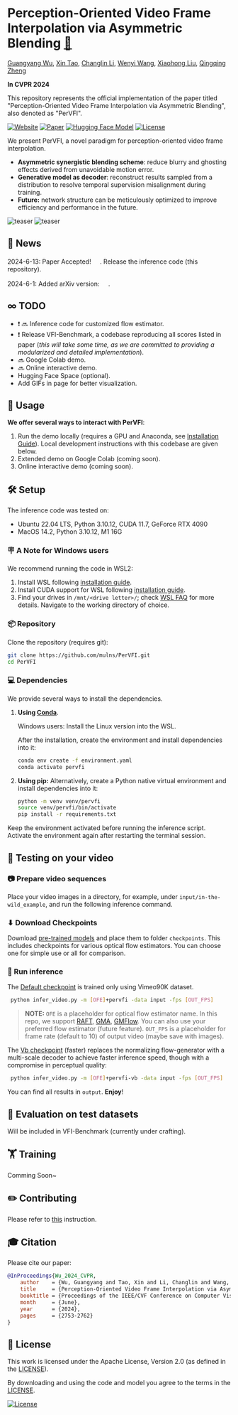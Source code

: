 # Perception-Oriented Video Frame Interpolation via Asymmetric Blending [:link:](https://openaccess.thecvf.com/content/CVPR2024/html/Wu_Perception-Oriented_Video_Frame_Interpolation_via_Asymmetric_Blending_CVPR_2024_paper.html)

[Guangyang Wu](https://scholar.google.com/citations?user=lgBxzzcAAAAJ&hl=en),
[Xin Tao](https://scholar.google.com/citations?hl=en&user=sQ30WyUAAAAJ),
[Changlin Li](https://scholar.google.com/citations?hl=en&user=wOQjqCMAAAAJ),
[Wenyi Wang](https://scholar.google.com/citations?user=K4wurXEAAAAJ&hl=en),
[Xiaohong Liu](https://scholar.google.com/citations?user=Tq2hoMQAAAAJ&hl=en),
[Qingqing Zheng](https://scholar.google.com/citations?hl=en&user=V3cdGQcAAAAJ)

**In CVPR 2024**

This repository represents the official implementation of the paper titled "Perception-Oriented Video Frame Interpolation via Asymmetric Blending", also denoted as "PerVFI".

[![Website](doc/badge-website.svg)](https://mulns.github.io/pervfi-page/)
[![Paper](https://img.shields.io/badge/CVPR2024-PDF-b31b1b)](https://openaccess.thecvf.com/content/CVPR2024/papers/Wu_Perception-Oriented_Video_Frame_Interpolation_via_Asymmetric_Blending_CVPR_2024_paper.pdf)
[![Hugging Face Model](https://img.shields.io/badge/🤗%20Hugging%20Face-Model-green)](https://huggingface.co/Mulns/PerVFI-v1-0)
[![License](https://img.shields.io/badge/License-Apache--2.0-929292)](https://www.apache.org/licenses/LICENSE-2.0)
<!-- [![Hugging Face (LCM) Space](https://img.shields.io/badge/🤗%20Hugging%20Face%20(LCM)-Space-yellow)](https://huggingface.co/spaces/prs-eth/marigold-lcm) -->
<!-- [![Hugging Face (LCM) Model](https://img.shields.io/badge/🤗%20Hugging%20Face%20(LCM)-Model-green)](https://huggingface.co/prs-eth/marigold-lcm-v1-0)  -->
<!-- [![Open In Colab](doc/badges/badge-colab.svg)](https://colab.research.google.com/drive/12G8reD13DdpMie5ZQlaFNo2WCGeNUH-u?usp=sharing) -->
<!-- [![GitHub](https://img.shields.io/github/stars/prs-eth/Marigold?style=default&label=GitHub%20★&logo=github)](https://github.com/prs-eth/Marigold) -->
<!-- [![HF Space](https://img.shields.io/badge/%F0%9F%A4%97%20Hugging%20Face-Space-blue)]() -->
<!-- [![Docker](doc/badges/badge-docker.svg)]() -->

We present PerVFI, a novel paradigm for perception-oriented video frame interpolation.

- **Asymmetric synergistic blending scheme**: reduce blurry and ghosting effects derived from unavoidable motion error.
- **Generative model as decoder**: reconstruct results sampled from a distribution to resolve temporal supervision misalignment during training.
- **Future:** network structure can be meticulously optimized to improve efficiency and performance in the future. 

![teaser](doc/teaser.png)
![teaser](doc/overall.png)

## 📢 News
<!-- 2024-05-28: Training code is released.<br>
2024-03-23: Added [LCM v1.0](https://huggingface.co/prs-eth/marigold-lcm-v1-0) for faster inference - try it out at <a href="https://huggingface.co/spaces/prs-eth/marigold-lcm"><img src="https://img.shields.io/badge/🤗%20Hugging%20Face%20(LCM)-Space-yellow" height="16"></a><br>
2024-03-04: Accepted to CVPR 2024. <br>
2023-12-22: Contributed to Diffusers [community pipeline](https://github.com/huggingface/diffusers/tree/main/examples/community#marigold-depth-estimation). <br>
2023-12-19: Updated [license](LICENSE.txt) to Apache License, Version 2.0.<br>
2023-12-08: Added
<a href="https://huggingface.co/spaces/toshas/marigold"><img src="https://img.shields.io/badge/🤗%20Hugging%20Face-Space-yellow" height="16"></a> - try it out with your images for free!<br>
2023-12-05: Added <a href="https://colab.research.google.com/drive/12G8reD13DdpMie5ZQlaFNo2WCGeNUH-u?usp=sharing"><img src="doc/badges/badge-colab.svg" height="16"></a> - dive deeper into our inference pipeline!<br> -->

2024-6-13: Paper Accepted! <a href="https://openaccess.thecvf.com/content/CVPR2024/papers/Wu_Perception-Oriented_Video_Frame_Interpolation_via_Asymmetric_Blending_CVPR_2024_paper.pdf"><img src="https://img.shields.io/badge/CVPR2024-PDF-blue" height="16"></a>. Release the inference code (this repository).

2024-6-1: Added arXiv version: <a href="https://arxiv.org/abs/2404.06692"><img src="https://img.shields.io/badge/arXiv-PDF-b31b1b" height="16"></a>. 

## ∞ TODO
- :exclamation: 🔜 Inference code for customized flow estimator.
- :exclamation: Release VFI-Benchmark, a codebase reproducing all scores listed in paper (*this will take some time, as we are committed to providing a modularized and detailed implementation*).
- 🔜 Google Colab demo.
- 🔜 Online interactive demo.
- Hugging Face Space (optional).
- Add GIFs in page for better visualization.


## 🚀 Usage

**We offer several ways to interact with PerVFI**:

<!-- 1. We integrated [Marigold Pipelines into diffusers 🧨](https://huggingface.co/docs/diffusers/api/pipelines/marigold). Check out many exciting usage scenarios in [this diffusers tutorial](https://huggingface.co/docs/diffusers/using-diffusers/marigold_usage).

1. A free online interactive demo is available here: <a href="https://huggingface.co/spaces/prs-eth/marigold-lcm"><img src="https://img.shields.io/badge/🤗%20Hugging%20Face%20(LCM)-Space-yellow" height="16"></a> (kudos to the HF team for the GPU grant) -->

1. Run the demo locally (requires a GPU and Anaconda, see [Installation Guide](https://conda.io/projects/conda/en/latest/user-guide/install/index.html)). Local development instructions with this codebase are given below.
1. Extended demo on Google Colab (coming soon).
1. Online interactive demo (coming soon).

<!-- 2. Extended demo on a Google Colab: <a href="https://colab.research.google.com/drive/12G8reD13DdpMie5ZQlaFNo2WCGeNUH-u?usp=sharing"><img src="doc/badge-colab.svg" height="16"></a> -->


## 🛠️ Setup

The inference code was tested on:

- Ubuntu 22.04 LTS, Python 3.10.12, CUDA 11.7, GeForce RTX 4090
- MacOS 14.2, Python 3.10.12, M1 16G

### 🪧 A Note for Windows users

We recommend running the code in WSL2:

1. Install WSL following [installation guide](https://learn.microsoft.com/en-us/windows/wsl/install#install-wsl-command).
1. Install CUDA support for WSL following [installation guide](https://docs.nvidia.com/cuda/wsl-user-guide/index.html#cuda-support-for-wsl-2).
1. Find your drives in `/mnt/<drive letter>/`; check [WSL FAQ](https://learn.microsoft.com/en-us/windows/wsl/faq#how-do-i-access-my-c--drive-) for more details. Navigate to the working directory of choice. 

### 📦 Repository

Clone the repository (requires git):

```bash
git clone https://github.com/mulns/PerVFI.git
cd PerVFI
```

### 💻 Dependencies

We provide several ways to install the dependencies.

1. **Using [Conda](https://conda.io/projects/conda/en/latest/user-guide/tasks/manage-environments.html)**. 

    Windows users: Install the Linux version into the WSL.

    After the installation, create the environment and install dependencies into it:

    ```bash
    conda env create -f environment.yaml
    conda activate pervfi
    ```

2. **Using pip:** 
    Alternatively, create a Python native virtual environment and install dependencies into it:

    ```bash
    python -m venv venv/pervfi
    source venv/pervfi/bin/activate
    pip install -r requirements.txt
    ```

Keep the environment activated before running the inference script. 
Activate the environment again after restarting the terminal session.

## 🏃 Testing on your video

### 📷 Prepare video sequences

Place your video images in a directory, for example, under `input/in-the-wild_example`, and run the following inference command.

### ⬇ Download Checkpoints

Download [pre-trained models](https://huggingface.co/Mulns/PerVFI-v1-0) and place them to folder `checkpoints`. This includes checkpoints for various optical flow estimators. You can choose one for simple use or all for comparison.

### 🚀 Run inference

The [Default checkpoint](https://huggingface.co/Mulns/PerVFI-v1-0/blob/main/PerVFI/v00.pth) is trained only using Vimeo90K dataset. 
```bash
 python infer_video.py -m [OFE]+pervfi -data input -fps [OUT_FPS]
```
> **NOTE:** `OFE` is a placeholder for optical flow estimator name. In this repo, we support [RAFT](), [GMA](), [GMFlow](). You can also use your preferred flow estimator (future feature). `OUT_FPS` is a placeholder for frame rate (default to 10) of output video (maybe save with images).

The [Vb checkpoint](https://huggingface.co/Mulns/PerVFI-v1-0/blob/main/PerVFI/vb.pth) (faster) replaces the normalizing flow-generator with a multi-scale decoder to achieve faster inference speed, though with a compromise in perceptual quality:

```bash
 python infer_video.py -m [OFE]+pervfi-vb -data input -fps [OUT_FPS]
 ```

You can find all results in `output`. **Enjoy**!
<!-- 
### ⬇ Checkpoint cache

By default, the [checkpoint](https://huggingface.co/prs-eth/marigold-v1-0) is stored in the Hugging Face cache.
The `HF_HOME` environment variable defines its location and can be overridden, e.g.:

```bash
export HF_HOME=$(pwd)/cache
```

Alternatively, use the following script to download the checkpoint weights locally:

```bash
bash script/download_weights.sh marigold-v1-0
# or LCM checkpoint
bash script/download_weights.sh marigold-lcm-v1-0
```

At inference, specify the checkpoint path:

```bash
python run.py \
    --checkpoint checkpoint/marigold-v1-0 \
    --denoise_steps 50 \
    --ensemble_size 10 \
    --input_rgb_dir input/in-the-wild_example\
    --output_dir output/in-the-wild_example
``` -->

## 🦿 Evaluation on test datasets <a name="evaluation"></a>

Will be included in VFI-Benchmark (currently under crafting).

<!-- 
Install additional dependencies:

```bash
pip install -r requirements+.txt -r requirements.txt
```

Set data directory variable (also needed in evaluation scripts) and download [evaluation datasets](https://share.phys.ethz.ch/~pf/bingkedata/marigold/evaluation_dataset) into corresponding subfolders:

```bash
export BASE_DATA_DIR=<YOUR_DATA_DIR>  # Set target data directory

wget -r -np -nH --cut-dirs=4 -R "index.html*" -P ${BASE_DATA_DIR} https://share.phys.ethz.ch/~pf/bingkedata/marigold/evaluation_dataset/
```

Run inference and evaluation scripts, for example:

```bash
# Run inference
bash script/eval/11_infer_nyu.sh

# Evaluate predictions
bash script/eval/12_eval_nyu.sh
```

Note: although the seed has been set, the results might still be slightly different on different hardware. -->

## 🏋️ Training

Comming Soon~
<!-- 
Based on the previously created environment, install extended requirements:

```bash
pip install -r requirements++.txt -r requirements+.txt -r requirements.txt
```

Set environment parameters for the data directory:

```bash
export BASE_DATA_DIR=YOUR_DATA_DIR  # directory of training data
export BASE_CKPT_DIR=YOUR_CHECKPOINT_DIR  # directory of pretrained checkpoint
```

Download Stable Diffusion v2 [checkpoint](https://huggingface.co/stabilityai/stable-diffusion-2) into `${BASE_CKPT_DIR}`

Prepare for [Hypersim](https://github.com/apple/ml-hypersim) and [Virtual KITTI 2](https://europe.naverlabs.com/research/computer-vision/proxy-virtual-worlds-vkitti-2/) datasets and save into `${BASE_DATA_DIR}`. Please refer to [this README](script/dataset_preprocess/hypersim/README.md) for Hypersim preprocessing.

Run training script

```bash
python train.py --config config/train_marigold.yaml
```

Resume from a checkpoint, e.g.

```bash
python train.py --resume_from output/marigold_base/checkpoint/latest
```

Evaluating results

Only the U-Net is updated and saved during training. To use the inference pipeline with your training result, replace `unet` folder in Marigold checkpoints with that in the `checkpoint` output folder. Then refer to [this section](#evaluation) for evaluation.

**Note**: Although random seeds have been set, the training result might be slightly different on different hardwares. It's recommended to train without interruption. -->

## ✏️ Contributing

Please refer to [this](CONTRIBUTING.md) instruction.

<!-- ## 🤔 Troubleshooting

| Problem                                                                                                                                      | Solution                                                       |
|----------------------------------------------------------------------------------------------------------------------------------------------|----------------------------------------------------------------|
| (Windows) Invalid DOS bash script on WSL                                                                                                     | Run `dos2unix <script_name>` to convert script format          |
| (Windows) error on WSL: `Could not load library libcudnn_cnn_infer.so.8. Error: libcuda.so: cannot open shared object file: No such file or directory` | Run `export LD_LIBRARY_PATH=/usr/lib/wsl/lib:$LD_LIBRARY_PATH` | -->


## 🎓 Citation

Please cite our paper:

```bibtex
@InProceedings{Wu_2024_CVPR,
    author    = {Wu, Guangyang and Tao, Xin and Li, Changlin and Wang, Wenyi and Liu, Xiaohong and Zheng, Qingqing},
    title     = {Perception-Oriented Video Frame Interpolation via Asymmetric Blending},
    booktitle = {Proceedings of the IEEE/CVF Conference on Computer Vision and Pattern Recognition (CVPR)},
    month     = {June},
    year      = {2024},
    pages     = {2753-2762}
}
```

## 🎫 License

This work is licensed under the Apache License, Version 2.0 (as defined in the [LICENSE](LICENSE.txt)).

By downloading and using the code and model you agree to the terms in the  [LICENSE](LICENSE.txt).

[![License](https://img.shields.io/badge/License-Apache--2.0-929292)](https://www.apache.org/licenses/LICENSE-2.0)